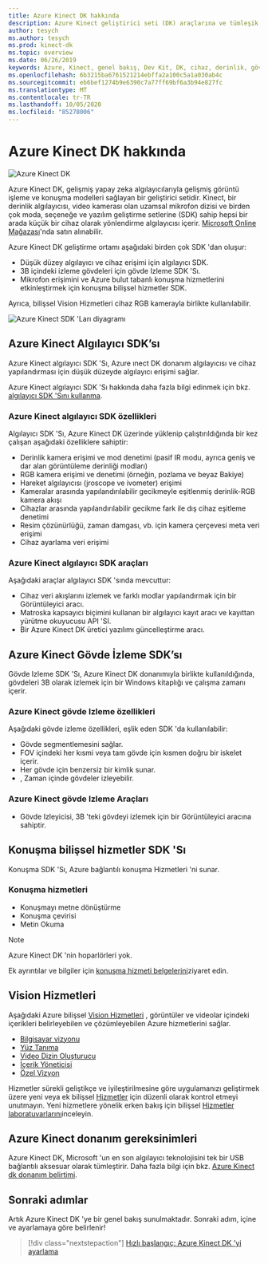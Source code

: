 ```yaml
---
title: Azure Kinect DK hakkında
description: Azure Kinect geliştirici seti (DK) araçlarına ve tümleşik hizmetlere genel bakış.
author: tesych
ms.author: tesych
ms.prod: kinect-dk
ms.topic: overview
ms.date: 06/26/2019
keywords: Azure, Kinect, genel bakış, Dev Kit, DK, cihaz, derinlik, gövde izleme, konuşma, bilişsel hizmetler, SDK 'lar, SDK, bellenim
ms.openlocfilehash: 6b3215ba6761521214ebffa2a100c5a1a030ab4c
ms.sourcegitcommit: eb6bef1274b9e6390c7a77ff69bf6a3b94e827fc
ms.translationtype: MT
ms.contentlocale: tr-TR
ms.lasthandoff: 10/05/2020
ms.locfileid: "85278006"
---
```

# <a name="about-azure-kinect-dk"></a>Azure Kinect DK hakkında

 ![Azure Kinect DK](./media/index/device-image.jpg)

Azure Kinect DK, gelişmiş yapay zeka algılayıcılarıyla gelişmiş görüntü işleme ve konuşma modelleri sağlayan bir geliştirici setidir.  Kinect, bir derinlik algılayıcısı, video kamerası olan uzamsal mikrofon dizisi ve birden çok moda, seçeneğe ve yazılım geliştirme setlerine (SDK) sahip hepsi bir arada küçük bir cihaz olarak yönlendirme algılayıcısı içerir. [Microsoft Online Mağazası](https://www.microsoft.com/p/azure-kinect-dk/8pp5vxmd9nhq)'nda satın alınabilir.

Azure Kinect DK geliştirme ortamı aşağıdaki birden çok SDK 'dan oluşur:

- Düşük düzey algılayıcı ve cihaz erişimi için algılayıcı SDK.
- 3B içindeki izleme gövdeleri için gövde Izleme SDK 'Sı.
- Mikrofon erişimini ve Azure bulut tabanlı konuşma hizmetlerini etkinleştirmek için konuşma bilişsel hizmetler SDK.

Ayrıca, bilişsel Vision Hizmetleri cihaz RGB kamerayla birlikte kullanılabilir.

   ![Azure Kinect SDK 'Ları diyagramı](./media/quickstarts/sdk-diagram.jpg)

## <a name="azure-kinect-sensor-sdk"></a>Azure Kinect Algılayıcı SDK’sı

Azure Kinect algılayıcı SDK 'Sı, Azure ınect DK donanım algılayıcısı ve cihaz yapılandırması için düşük düzeyde algılayıcı erişimi sağlar.

Azure Kinect algılayıcı SDK 'Sı hakkında daha fazla bilgi edinmek için bkz. [algılayıcı SDK 'Sını kullanma](about-sensor-sdk.md).

### <a name="azure-kinect-sensor-sdk-features"></a>Azure Kinect algılayıcı SDK özellikleri

Algılayıcı SDK 'Sı, Azure Kinect DK üzerinde yüklenip çalıştırıldığında bir kez çalışan aşağıdaki özelliklere sahiptir:

- Derinlik kamera erişimi ve mod denetimi (pasif IR modu, ayrıca geniş ve dar alan görüntüleme derinliği modları) 
- RGB kamera erişimi ve denetimi (örneğin, pozlama ve beyaz Bakiye) 
- Hareket algılayıcısı (jroscope ve ivometer) erişimi 
- Kameralar arasında yapılandırılabilir gecikmeyle eşitlenmiş derinlik-RGB kamera akışı 
- Cihazlar arasında yapılandırılabilir gecikme fark ile dış cihaz eşitleme denetimi 
- Resim çözünürlüğü, zaman damgası, vb. için kamera çerçevesi meta veri erişimi 
- Cihaz ayarlama veri erişimi 

### <a name="azure-kinect-sensor-sdk-tools"></a>Azure Kinect algılayıcı SDK araçları

Aşağıdaki araçlar algılayıcı SDK 'sında mevcuttur:

- Cihaz veri akışlarını izlemek ve farklı modlar yapılandırmak için bir Görüntüleyici aracı.
- Matroska kapsayıcı biçimini kullanan bir algılayıcı kayıt aracı ve kayıttan yürütme okuyucusu API 'SI.
- Bir Azure Kinect DK üretici yazılımı güncelleştirme aracı.

## <a name="azure-kinect-body-tracking-sdk"></a>Azure Kinect Gövde İzleme SDK’sı

Gövde Izleme SDK 'Sı, Azure Kinect DK donanımıyla birlikte kullanıldığında, gövdeleri 3B olarak izlemek için bir Windows kitaplığı ve çalışma zamanı içerir.

### <a name="azure-kinect-body-tracking-features"></a>Azure Kinect gövde Izleme özellikleri

Aşağıdaki gövde izleme özellikleri, eşlik eden SDK 'da kullanılabilir:

- Gövde segmentlemesini sağlar.
- FOV içindeki her kısmi veya tam gövde için kısmen doğru bir iskelet içerir.
- Her gövde için benzersiz bir kimlik sunar.
- , Zaman içinde gövdeler izleyebilir.

### <a name="azure-kinect-body-tracking-tools"></a>Azure Kinect gövde Izleme Araçları

- Gövde Izleyicisi, 3B 'teki gövdeyi izlemek için bir Görüntüleyici aracına sahiptir.

## <a name="speech-cognitive-services-sdk"></a>Konuşma bilişsel hizmetler SDK 'Sı

Konuşma SDK 'Sı, Azure bağlantılı konuşma Hizmetleri 'ni sunar.

### <a name="speech-services"></a>Konuşma hizmetleri

- Konuşmayı metne dönüştürme
- Konuşma çevirisi
- Metin Okuma

>[!NOTE]
>Azure Kinect DK 'nin hoparlörleri yok.

Ek ayrıntılar ve bilgiler için [konuşma hizmeti belgelerini](https://docs.microsoft.com/azure/cognitive-services/speech-service/)ziyaret edin.

## <a name="vision-services"></a>Vision Hizmetleri

Aşağıdaki Azure bilişsel [Vision Hizmetleri](https://azure.microsoft.com/services/cognitive-services/directory/vision/) , görüntüler ve videolar içindeki içerikleri belirleyebilen ve çözümleyebilen Azure hizmetlerini sağlar.

- [Bilgisayar vizyonu](https://azure.microsoft.com/services/cognitive-services/computer-vision/)
- [Yüz Tanıma](https://azure.microsoft.com/services/cognitive-services/face/)
- [Video Dizin Oluşturucu](https://azure.microsoft.com/services/media-services/video-indexer/)
- [İçerik Yöneticisi](https://azure.microsoft.com/services/cognitive-services/content-moderator/)
- [Özel Vizyon](https://azure.microsoft.com/services/cognitive-services/custom-vision-service/)

Hizmetler sürekli geliştikçe ve iyileştirilmesine göre uygulamanızı geliştirmek üzere yeni veya ek bilişsel [Hizmetler](https://azure.microsoft.com/services/cognitive-services/) için düzenli olarak kontrol etmeyi unutmayın. Yeni hizmetlere yönelik erken bakış için bilişsel [Hizmetler laboratuvarlarını](https://labs.cognitive.microsoft.com/)inceleyin.

## <a name="azure-kinect-hardware-requirements"></a>Azure Kinect donanım gereksinimleri

Azure Kinect DK, Microsoft 'un en son algılayıcı teknolojisini tek bir USB bağlantılı aksesuar olarak tümleştirir. Daha fazla bilgi için bkz. [Azure Kinect dk donanım belirtimi](hardware-specification.md).

## <a name="next-steps"></a>Sonraki adımlar

Artık Azure Kinect DK 'ye bir genel bakış sunulmaktadır. Sonraki adım, içine ve ayarlamaya göre belirlenir!

> [!div class="nextstepaction"]
>[Hızlı başlangıç: Azure Kinect DK 'yi ayarlama](set-up-azure-kinect-dk.md)
